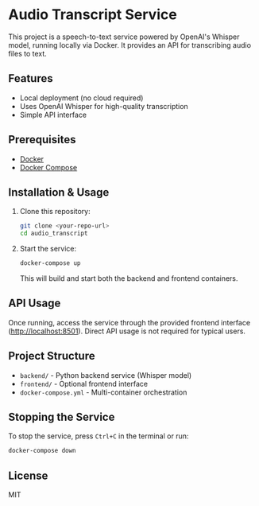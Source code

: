 # Audio Transcript Service

This project is a speech-to-text service powered by OpenAI's Whisper model, running locally via Docker. It provides an API for transcribing audio files to text.

## Features
- Local deployment (no cloud required)
- Uses OpenAI Whisper for high-quality transcription
- Simple API interface

## Prerequisites
- [Docker](https://www.docker.com/get-started)
- [Docker Compose](https://docs.docker.com/compose/install/)

## Installation & Usage
1. Clone this repository:
   ```bash
   git clone <your-repo-url>
   cd audio_transcript
   ```
2. Start the service:
   ```bash
   docker-compose up
   ```
   This will build and start both the backend and frontend containers.

## API Usage
Once running, access the service through the provided frontend interface ([http://localhost:8501](http://localhost:8501)). Direct API usage is not required for typical users.

## Project Structure
- `backend/` - Python backend service (Whisper model)
- `frontend/` - Optional frontend interface
- `docker-compose.yml` - Multi-container orchestration

## Stopping the Service
To stop the service, press `Ctrl+C` in the terminal or run:
```bash
docker-compose down
```

## License
MIT
